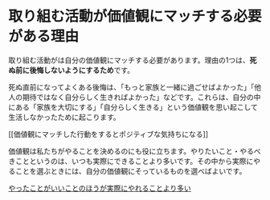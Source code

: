 # 取り組む活動が価値観にマッチする必要がある理由

取り組む活動がは自分の価値観にマッチする必要があります。理由の1つは、**死ぬ前に後悔しないようにするため**です。

死ぬ直前になってよくある後悔は、「もっと家族と一緒に過ごせばよかった」「他人の期待ではなく自分らしく生きればよかった」などです。これらは、自分の中にある「家族を大切にする」「自分らしく生きる」という価値観を思い起こして生活しなかったために起こります。

[[価値観にマッチした行動をするとポジティブな気持ちになる]]

価値観は私たちがやることを決めるのにも役に立ちます。やりたいこと・やるべきことというのは、いつも実際にできることより多いです。その中から実際にやることを選ぶときには、自分の価値観にそっているものを選べばよいです。

[やったことがいいことのほうが実際にやれることより多い](やったことがいいことのほうが実際にやれることより多い.md)